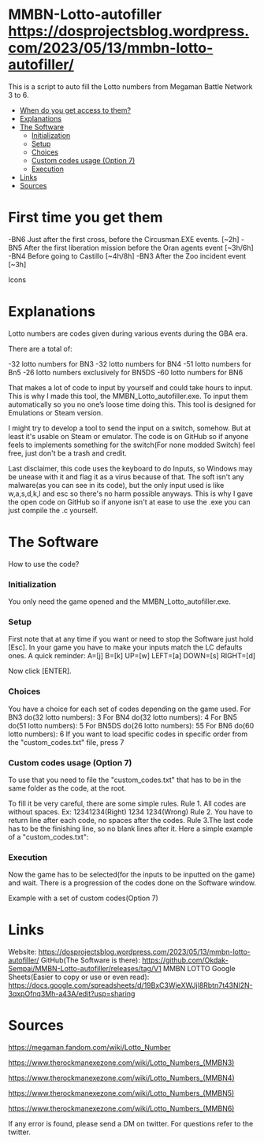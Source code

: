 # MMBN-Lotto-autofiller https://dosprojectsblog.wordpress.com/2023/05/13/mmbn-lotto-autofiller/
This is a script to auto fill the Lotto numbers from Megaman Battle Network 3 to 6.

- [When do you get access to them?](#first-time-you-get-them)
- [Explanations](#explanations)
- [The Software](#the-software)
  - [Initialization](#initialization)
  - [Setup](#setup)
  - [Choices](#choices)
  - [Custom codes usage (Option 7)](#custom_anchor)
  - [Execution](#execution)
- [Links](#links)
- [Sources](#sources)

# First time you get them

-BN6 Just after the first cross, before the Circusman.EXE events. [~2h]
-BN5 After the first liberation mission before the Oran agents event [~3h/6h]
-BN4 Before going to Castillo [~4h/8h]
-BN3 After the Zoo incident event [~3h]

Icons

# Explanations

Lotto numbers are codes given during various events during the GBA era.

There are a total of:

-32 lotto numbers for BN3
-32 lotto numbers for BN4
-51 lotto numbers for Bn5
-26 lotto numbers exclusively for BN5DS
-60 lotto numbers for BN6

That makes a lot of code to input by yourself and could take hours to input.
This is why I made this tool, the MMBN_Lotto_autofiller.exe. To input them automatically so you no one’s loose time doing this. This tool is designed for Emulations or Steam version.

I might try to develop a tool to send the input on a switch, somehow. But at least it's usable on Steam or emulator.
The code is on GitHub so if anyone feels to implements something for the switch(For none modded Switch) feel free, just don't be a trash and credit.

Last disclaimer, this code uses the keyboard to do Inputs, so Windows may be unease with it and flag it as a virus because of that. The soft isn't any malware(as you can see in its code), but the only input used is like w,a,s,d,k,l and esc so there's no harm possible anyways.
This is why I gave the open code on GitHub so if anyone isn't at ease to use the .exe you can just compile the .c yourself.

# The Software

How to use the code?

### Initialization
You only need the game opened and the MMBN_Lotto_autofiller.exe.

### Setup
First note that at any time if you want or need to stop the Software just hold [Esc].
In your game you have to make your inputs match the LC defaults ones.
A quick reminder:
A=[j] B=[k]
UP=[w] LEFT=[a] DOWN=[s] RIGHT=[d]

Now click [ENTER].

### Choices
You have a choice for each set of codes depending on the game used.
For BN3 do(32 lotto numbers): 3
For BN4 do(32 lotto numbers): 4
For BN5 do(51 lotto numbers): 5
For BN5DS do(26 lotto numbers): 55
For BN6 do(60 lotto numbers): 6
If you want to load specific codes in specific order from the "custom_codes.txt" file, press 7

<a name="custom_anchor"></a>
### Custom codes usage (Option 7)
To use that you need to file the "custom_codes.txt" that has to be in the same folder as the code, at the root.

To fill it be very careful, there are some simple rules.
Rule 1. All codes are without spaces. Ex: 12341234(Right) 1234 1234(Wrong)
Rule 2. You have to return line after each code, no spaces after the codes.
Rule 3.The last code has to be the finishing line, so no blank lines after it.
Here a simple example of a "custom_codes.txt":

### Execution
Now the game has to be selected(for the inputs to be inputted on the game) and wait.
There is a progression of the codes done on the Software window.

Example with a set of custom codes(Option 7)

# Links
Website: https://dosprojectsblog.wordpress.com/2023/05/13/mmbn-lotto-autofiller/
GitHub(The Software is there): https://github.com/Okdak-Sempai/MMBN-Lotto-autofiller/releases/tag/V1
MMBN LOTTO Google Sheets(Easier to copy or use or even read): https://docs.google.com/spreadsheets/d/19BxC3WjeXWJjl8Rbtn7t43Nl2N-3qxpOfnq3Mh-a43A/edit?usp=sharing

# Sources

https://megaman.fandom.com/wiki/Lotto_Number

https://www.therockmanexezone.com/wiki/Lotto_Numbers_(MMBN3)

https://www.therockmanexezone.com/wiki/Lotto_Numbers_(MMBN4)

https://www.therockmanexezone.com/wiki/Lotto_Numbers_(MMBN5)

https://www.therockmanexezone.com/wiki/Lotto_Numbers_(MMBN6)

If any error is found, please send a DM on twitter. For questions refer to the twitter.
